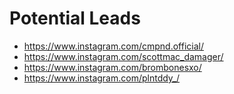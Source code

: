 # Potential Leads
- <https://www.instagram.com/cmpnd.official/>
- <https://www.instagram.com/scottmac_damager/>
- <https://www.instagram.com/brombonesxo/>
- <https://www.instagram.com/plntddy_/>

